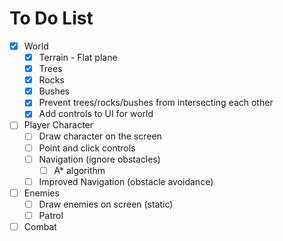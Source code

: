 # To Do List

- [x] World
  - [x] Terrain - Flat plane
  - [x] Trees
  - [x] Rocks
  - [x] Bushes
  - [x] Prevent trees/rocks/bushes from intersecting each other
  - [x] Add controls to UI for world
- [ ] Player Character
  - [ ] Draw character on the screen
  - [ ] Point and click controls
  - [ ] Navigation (ignore obstacles)
    - [ ] A\* algorithm
  - [ ] Improved Navigation (obstacle avoidance)
- [ ] Enemies
  - [ ] Draw enemies on screen (static)
  - [ ] Patrol
- [ ] Combat

